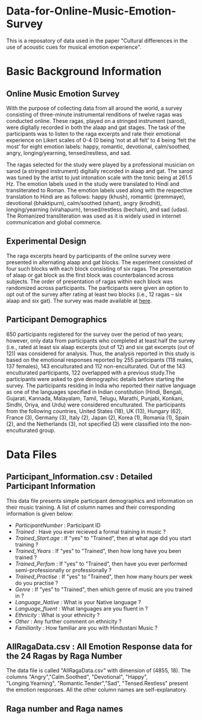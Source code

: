 # Data-for-Online-Music-Emotion-Survey

This is a reposatory of data used in the paper "Cultural differences in the use of acoustic cues for musical emotion experience".

# Basic Background Information

## Online Music Emotion Survey

With the purpose of collecting data from all around the world, a survey consisting of three-minute instrumental renditions of twelve ragas was conducted online. These ragas, played on a stringed instrument (sarod), were digitally recorded in both the alaap and gat stages. The task of the participants was to listen to the raga excerpts and rate their emotional experience on Likert scales of 0-4 (0 being ‘not at all felt’ to 4 being ‘felt the most’ for eight emotion labels: happy, romantic, devotional, calm/soothed, angry, longing/yearning, tensed/restless, and sad. 

The ragas selected for the study were played by a professional musician on sarod (a stringed instrument) digitally recorded in alaap and gat. The sarod was tuned by the artist to just intonation scale with the tonic being at 261.5 Hz.  The emotion labels used in the study were translated to Hindi and transliterated to Roman. The emotion labels used along with the respective translation to Hindi are as follows: happy (khush), romantic (premmaye), devotional (bhaktipurn), calm/soothed (shant), angry (krodhit), longing/yearning (virahapurn), tensed/restless (bechain), and sad (udas). The Romanized transliteration was used as it is widely used in internet communication and global commerce.  

## Experimental Design

The raga excerpts heard by participants of the online survey were presented in alternating alaap and gat blocks.  The experiment consisted of four such blocks with each block consisting of six ragas.  The presentation of alaap or gat block as the first block was counterbalanced across subjects.  The order of presentation of ragas within each block was randomized across participants.  The participants were given an option to opt out of the survey after rating at least two blocks (i.e., 12 ragas – six alaap and six gat).  The survey was made available at [here](https://nandinisingh.wixsite.com/labweb/musicemotion).

## Participant Demographics

650 participants registered for the survey over the period of two years; however, only data from participants who completed at least half the survey (i.e., rated at least six alaap excerpts (out of 12) and six gat excerpts (out of 12)) was considered for analysis.  Thus, the analysis reported in this study is based on the emotional responses reported by 255 participants (118 males, 137 females), 143 enculturated and 112 non-enculturated.  Out of the 143 enculturated participants, 122 overlapped with a previous study.The participants were asked to give demographic details before starting the survey. The participants residing in India who reported their native language as one of the languages specified in Indian constitution (Hindi, Bengali, Gujarati, Kannada, Malayalam, Tamil, Telugu, Marathi, Punjabi, Konkani, Sindhi, Oriya, and Urdu) were considered enculturated. The participants from the following countries, United States (18), UK (13), Hungary (62), France (3), Germany (3), Italy (2), Japan (2), Korea (1), Romania (1), Spain (2), and the Netherlands (3), not specified (2) were classified into the non-enculturated group.

# Data Files

## Participant_Information.csv : Detailed Participant Information

This data file presents simple participant demographics and information on their music training. A list of column names and their corresponding information is given below:

* _ParticipantNumber_ : Participant ID
* _Trained_ : Have you ever recieved a formal training in music ?   
* _Trained_Start.age_ : If "yes" to "Trained", then at what age did you start training ?   
* _Trained_Years_ : If "yes" to "Trained", then how long have you been trained ?  
* _Trained_Perfom_ : If "yes" to "Trained", then have you ever performed semi-professionally or professionally ?   
* _Trained_Practise_ : If "yes" to "Trained", then how many hours per week do you practise ?  
* _Genre_ :  If "yes" to "Trained", then which genre of music are you trained in ?  
* _Language_Native_ : What is your Native language ?  
* _Language_fluent_ : What languages are you fluent in ?  
* _Ethnicity_ : What is your ethnicity ?   
* _Other_ : Any further comment on ethnicity ?   
* _Familiarity_ : How familiar are you with Hindustani Music ?    


## AllRagaData.csv : All Emotion Response data for the 24 Ragas by Raga Number

The data file is called "AllRagaData.csv" with dimension of (4855, 18). The columns "Angry","Calm.Soothed", "Devotional", "Happy", "Longing.Yearning", "Romantic.Tender","Sad", "Tensed.Restless" present the emotion responses. All the other column names are self-explanatory. 


## Raga number and Raga names 




